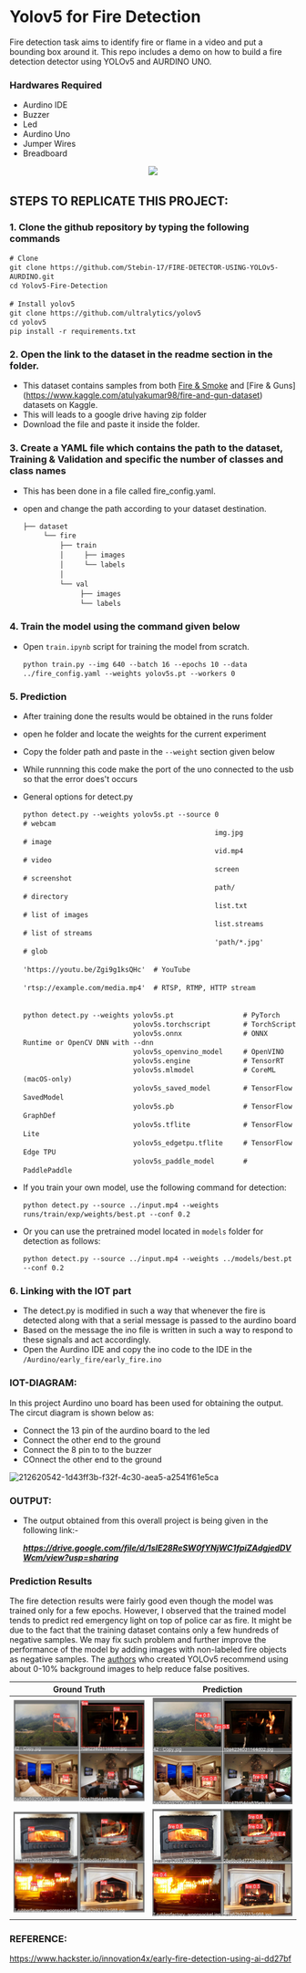 # Yolov5 for Fire Detection

Fire detection task aims to identify fire or flame in a video and put a bounding box around it. This repo includes a demo on how to build a fire detection detector using YOLOv5 and AURDINO UNO. 

### Hardwares Required
 - Aurdino IDE
 - Buzzer
 - Led
 - Aurdino Uno
 - Jumper Wires
 - Breadboard


<p align="center">
  <img src="results/result.gif" />
</p>


## STEPS TO REPLICATE THIS PROJECT:

### 1. Clone the github repository by typing the following commands
```
# Clone
git clone https://github.com/Stebin-17/FIRE-DETECTOR-USING-YOLOv5-AURDINO.git
cd Yolov5-Fire-Detection

# Install yolov5
git clone https://github.com/ultralytics/yolov5  
cd yolov5
pip install -r requirements.txt

```
### 2. Open the link to the dataset in the readme section in the folder. 

  - This dataset contains samples from both [Fire & Smoke](https://www.kaggle.com/dataclusterlabs/fire-and-smoke-dataset) and [Fire & Guns]                                 (https://www.kaggle.com/atulyakumar98/fire-and-gun-dataset) datasets on Kaggle.
  - This will leads to a google drive having zip folder
  - Download the file and paste it inside the folder.
          
### 3. Create a YAML file which contains the path to the dataset, Training & Validation and specific the number of classes and class names

  - This has been done in a file called fire_config.yaml.
  - open and change the path according to your dataset destination.
  
      ```bash
    ├── dataset
           └── fire
               ├── train
               │     ├── images
               │     └── labels
               │ 
               └── val
                    ├── images
                    └── labels
    ```
 
  
### 4. Train the model using the command given below

  - Open ```train.ipynb``` script for training the model from scratch. 
    ```
    python train.py --img 640 --batch 16 --epochs 10 --data ../fire_config.yaml --weights yolov5s.pt --workers 0
    ```
### 5. Prediction
   - After training done the results would be obtained in the runs folder
   - open he folder and locate the weights for the current experiment
   - Copy the folder path and paste in the ```--weight``` section given below
   - While runnning this code make the port of the uno connected to the usb so that the error does't occurs
   - General options for detect.py
      
      ```
      python detect.py --weights yolov5s.pt --source 0                               # webcam
                                                     img.jpg                         # image
                                                     vid.mp4                         # video
                                                     screen                          # screenshot
                                                     path/                           # directory
                                                     list.txt                        # list of images
                                                     list.streams                    # list of streams
                                                     'path/*.jpg'                    # glob
                                                     'https://youtu.be/Zgi9g1ksQHc'  # YouTube
                                                     'rtsp://example.com/media.mp4'  # RTSP, RTMP, HTTP stream
                                                     
                                                     
      python detect.py --weights yolov5s.pt                 # PyTorch
                                 yolov5s.torchscript        # TorchScript
                                 yolov5s.onnx               # ONNX Runtime or OpenCV DNN with --dnn
                                 yolov5s_openvino_model     # OpenVINO
                                 yolov5s.engine             # TensorRT
                                 yolov5s.mlmodel            # CoreML (macOS-only)
                                 yolov5s_saved_model        # TensorFlow SavedModel
                                 yolov5s.pb                 # TensorFlow GraphDef
                                 yolov5s.tflite             # TensorFlow Lite
                                 yolov5s_edgetpu.tflite     # TensorFlow Edge TPU
                                 yolov5s_paddle_model       # PaddlePaddle
      ```

   - If you train your own model, use the following command for detection:
      ```
      python detect.py --source ../input.mp4 --weights runs/train/exp/weights/best.pt --conf 0.2
      ```
   
   - Or you can use the pretrained model located in ```models``` folder for detection as follows:
      ```
      python detect.py --source ../input.mp4 --weights ../models/best.pt --conf 0.2
      ```
### 6. Linking with the IOT part
  - The detect.py is modified in such a way that whenever the fire is detected along with that a serial message is passed to the aurdino board 
  - Based on the message the ino file is written in such a way to respond to these signals and act accordingly.
  - Open the Aurdino IDE and copy the ino code to the IDE in the ```/Aurdino/early_fire/early_fire.ino```



### IOT-DIAGRAM:

In this project Aurdino uno board has been used for obtaining the output. The circut diagram is shown below as:

+ Connect the 13 pin of the aurdino board to the led
+ Connect the other end to the ground
+ Connect the 8 pin to to the buzzer 
+ COnnect the other end to the ground

![212620542-1d43ff3b-f32f-4c30-aea5-a2541f61e5ca](https://user-images.githubusercontent.com/114398468/213150218-d20e96ad-869a-4cf4-a4d3-c8f630dc34f7.jpg)




### OUTPUT:
- The output obtained from this overall project is being given in the following link:-

  ___https://drive.google.com/file/d/1sIE28ReSW0fYNjWC1fpiZAdgjedDVWcm/view?usp=sharing___

### Prediction Results
The fire detection results were fairly good even though the model was trained only for a few epochs. However, I observed that the trained model tends to predict red emergency light on top of police car as fire. It might be due to the fact that the training dataset contains only a few hundreds of negative samples. We may fix such problem and further improve the performance of the model by adding images with non-labeled fire objects as negative samples. The [authors](https://github.com/ultralytics/yolov5/wiki/Tips-for-Best-Training-Results) who created YOLOv5 recommend using about 0-10% background images to help reduce false positives. 

| Ground Truth | Prediction | 
| :-: | :-: |
| ![](results/val_batch2_labels_1.jpg) | ![](results/val_batch2_pred_1.jpg) |
| ![](results/val_batch2_labels_2.jpg) | ![](results/val_batch2_pred_2.jpg) | 

### REFERENCE:
https://www.hackster.io/innovation4x/early-fire-detection-using-ai-dd27bf
